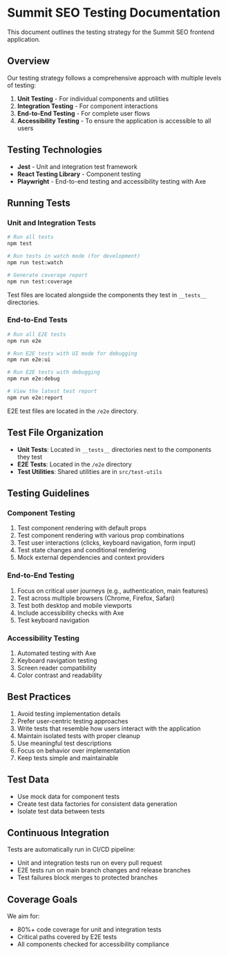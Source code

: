# Summit SEO Testing Documentation

This document outlines the testing strategy for the Summit SEO frontend application.

## Overview

Our testing strategy follows a comprehensive approach with multiple levels of testing:

1. **Unit Testing** - For individual components and utilities
2. **Integration Testing** - For component interactions 
3. **End-to-End Testing** - For complete user flows
4. **Accessibility Testing** - To ensure the application is accessible to all users

## Testing Technologies

- **Jest** - Unit and integration test framework
- **React Testing Library** - Component testing
- **Playwright** - End-to-end testing and accessibility testing with Axe

## Running Tests

### Unit and Integration Tests

```bash
# Run all tests
npm test

# Run tests in watch mode (for development)
npm run test:watch

# Generate coverage report
npm run test:coverage
```

Test files are located alongside the components they test in `__tests__` directories.

### End-to-End Tests

```bash
# Run all E2E tests
npm run e2e

# Run E2E tests with UI mode for debugging
npm run e2e:ui

# Run E2E tests with debugging
npm run e2e:debug

# View the latest test report
npm run e2e:report
```

E2E test files are located in the `/e2e` directory.

## Test File Organization

- **Unit Tests**: Located in `__tests__` directories next to the components they test
- **E2E Tests**: Located in the `/e2e` directory
- **Test Utilities**: Shared utilities are in `src/test-utils`

## Testing Guidelines

### Component Testing

1. Test component rendering with default props
2. Test component rendering with various prop combinations
3. Test user interactions (clicks, keyboard navigation, form input)
4. Test state changes and conditional rendering
5. Mock external dependencies and context providers

### End-to-End Testing

1. Focus on critical user journeys (e.g., authentication, main features)
2. Test across multiple browsers (Chrome, Firefox, Safari)
3. Test both desktop and mobile viewports
4. Include accessibility checks with Axe
5. Test keyboard navigation

### Accessibility Testing

1. Automated testing with Axe
2. Keyboard navigation testing
3. Screen reader compatibility
4. Color contrast and readability

## Best Practices

1. Avoid testing implementation details
2. Prefer user-centric testing approaches
3. Write tests that resemble how users interact with the application
4. Maintain isolated tests with proper cleanup
5. Use meaningful test descriptions
6. Focus on behavior over implementation
7. Keep tests simple and maintainable

## Test Data

- Use mock data for component tests
- Create test data factories for consistent data generation
- Isolate test data between tests

## Continuous Integration

Tests are automatically run in CI/CD pipeline:
- Unit and integration tests run on every pull request
- E2E tests run on main branch changes and release branches
- Test failures block merges to protected branches

## Coverage Goals

We aim for:
- 80%+ code coverage for unit and integration tests
- Critical paths covered by E2E tests
- All components checked for accessibility compliance 